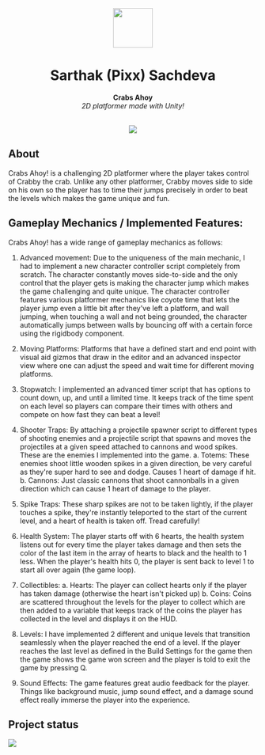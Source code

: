 <div align="center"><img src="https://github.com/itspixxel/RGP_Platformer/blob/amethyst/Assets/UI/CrabsAhoyIcon.png" width=80></div>
<h1 align="center">Sarthak (Pixx) Sachdeva</h1>
<p align="center"><strong>Crabs Ahoy</strong>
<br><em>2D platformer made with Unity!</em></p>
<br/>
<div align="center"><img src="demo.gif"></img></div>
<h2>About</h2>

Crabs Ahoy! is a challenging 2D platformer where the player takes control of Crabby the crab. Unlike any other platformer, Crabby moves side to side on his own so the player has to time their jumps precisely in order to beat the levels which makes the game unique and fun.

<h2>Gameplay Mechanics / Implemented Features:</h2>
Crabs Ahoy! has a wide range of gameplay mechanics as follows:

1. Advanced movement: Due to the uniqueness of the main mechanic, I had to implement a new character controller script completely from scratch. The character constantly moves side-to-side and the only control that the player gets is making the character jump which makes the game challenging and quite unique. The character controller features various platformer mechanics like coyote time that lets the player jump even a little bit after they've left a platform, and wall jumping, when touching a wall and not being grounded, the character automatically jumps between walls by bouncing off with a certain force using the rigidbody component.

2. Moving Platforms: Platforms that have a defined start and end point with visual aid gizmos that draw in the editor and an advanced inspector view where one can adjust the speed and wait time for different moving platforms.

3. Stopwatch: I implemented an advanced timer script that has options to count down, up, and until a limited time. It keeps track of the time spent on each level so players can compare their times with others and compete on how fast they can beat a level!
 

4. Shooter Traps: 
By attaching a projectile spawner script to different types of shooting enemies and a projectile script that spawns and moves the projectiles at a given speed attached to cannons and wood spikes. These are the enemies I implemented into the game.
     a. Totems: These enemies shoot little wooden spikes in a given direction, be very careful as they're super hard to see and dodge. Causes 1 heart of damage if hit.
     b. Cannons: Just classic cannons that shoot cannonballs in a given direction which can cause 1 heart of damage to the player.

5. Spike Traps: These sharp spikes are not to be taken lightly, if the player touches a spike, they're instantly teleported to the start of the current level, and a heart of health is taken off. Tread carefully!

6. Health System:
The player starts off with 6 hearts, the health system listens out for every time the player takes damage and then sets the color of the last item in the array of hearts to black and the health to 1 less. When the player's health hits 0, the player is sent back to level 1 to start all over again (the game loop).

7. Collectibles: 
     a. Hearts: The player can collect hearts only if the player has taken damage (otherwise the heart isn't picked up)
     b. Coins: Coins are scattered throughout the levels for the player to collect which are then added to a variable that keeps track of the coins the player has collected in the level and displays it on the HUD.

8. Levels: I have implemented 2 different and unique levels that transition seamlessly when the player reached the end of a level. If the player reaches the last level as defined in the Build Settings for the game then the game shows the game won screen and the player is told to exit the game by pressing Q.

9. Sound Effects: The game features great audio feedback for the player. Things like background music, jump sound effect, and a damage sound effect really immerse the player into the experience.

<h2>Project status</h2>
<div><img src="https://progress-bar.dev/100"></div>
